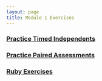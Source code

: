 ```yaml
---
layout: page
title: Module 1 Exercises
---
```


### [__Practice Timed Independents__](./independents)

### [__Practice Paired Assessments__](./paired)

### [__Ruby Exercises__](https://github.com/turingschool/module1-ruby-exercises)
